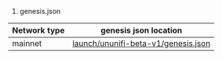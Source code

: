 


1. genesis.json

| Network type |        genesis json location        |
|--------------|:-----------------------------------:|
| mainnet      | [launch/ununifi-beta-v1/genesis.json](https://github.com/UnUniFi/network/blob/5cc7d22a5b433cb926f46cd76d0ef36876a23196/launch/ununifi-beta-v1/genesis.json) |



